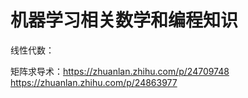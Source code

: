 # 机器学习相关数学和编程知识

线性代数：

矩阵求导术：https://zhuanlan.zhihu.com/p/24709748   
          https://zhuanlan.zhihu.com/p/24863977
